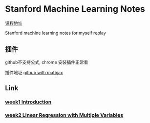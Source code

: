 # Stanford Machine Learning Notes
[课程地址](https://www.coursera.org/learn/machine-learning/home/week/2)

Stanford machine learning notes for myself replay

## 插件
github不支持公式, chrome 安装插件正常看

插件地址  [github with mathjax](https://chrome.google.com/webstore/detail/github-with-mathjax/ioemnmodlmafdkllaclgeombjnmnbima)



## Link
### [week1 Introduction](https://github.com/longli-ai/Stanford_Machine_Learning-Notes/blob/master/week1.md)

### [week2 Linear Regression with Multiple Variables](https://github.com/longli-ai/Stanford_Machine_Learning-Notes/blob/master/week2.md)

